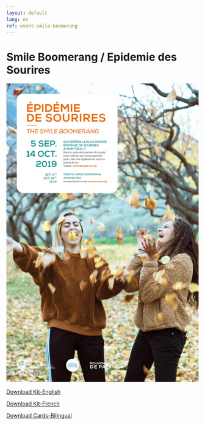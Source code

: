 ```yaml
---
layout: default
lang: en
ref: event-smile-boomerang
---
```


<div class="box">
<h1>Smile Boomerang / Epidemie des Sourires</h1>
</div>

<div class="poster">
<img src="./static/events/iese-smile_boomerang-affiche-11x17-v3.jpg">
</div>

<a href="./static/events/iese-smileboomerang-presentation-EN.pdf">Download Kit-English</a>

<a href="./static/events/iese-smileboomerang-presentation-FR.pdf">Download Kit-French</a>

<a href="./static/events/iese-smileboomerang-carte.pdf">Download Cards-Bilingual</a>
